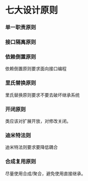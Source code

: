 # 七大设计原则

### 单一职责原则

### 接口隔离原则

### 依赖倒置原则

依赖倒置原则要求面向接口编程

### 里氏替换原则

里氏替换原则要求不要去破坏继承系统

### 开闭原则

类应该对扩展开放，对修改关闭。

### 迪米特法则

迪米特法则要求要降低耦合

### 合成复用原则

尽量使用合成/聚合，避免使用直接继承。